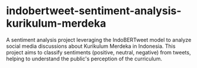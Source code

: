 # indobertweet-sentiment-analysis-kurikulum-merdeka
A sentiment analysis project leveraging the IndoBERTweet model to analyze social media discussions about Kurikulum Merdeka in Indonesia. This project aims to classify sentiments (positive, neutral, negative) from tweets, helping to understand the public's perception of the curriculum.
